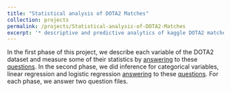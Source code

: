 ```yaml
---
title: "Statistical analysis of DOTA2 Matches"
collection: projects
permalink: /projects/Statistical-analysis-of-DOTA2-Matches
excerpt: '* descriptive and predictive analytics of kaggle DOTA2 matches’ dataset using R language.'
---
```

In the first phase of this project, we describe each variable of the DOTA2 dataset and measure some of their statistics by [answering](../assets/project_phase1.pdf) to these [questions](../assets/ProjectPhase1.pdf). In the second phase, we did inference for categorical variables, linear regression and logistic regression [answering](../assets/project_phase2.pdf) to these [questions](../assets/ProjectPhase1.pdf). For each phase, we answer two question files.